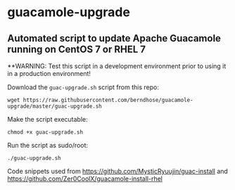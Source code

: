 # guacamole-upgrade
## Automated script to update Apache Guacamole running on CentOS 7 or RHEL 7

**WARNING: Test this script in a development environment prior to using it in a production environment!

Download the `guac-upgrade.sh` script from this repo:
```
wget https://raw.githubusercontent.com/berndhose/guacamole-upgrade/master/guac-upgrade.sh
```

Make the script executable:
```
chmod +x guac-upgrade.sh
```

Run the script as sudo/root:
```
./guac-upgrade.sh
```

Code snippets used from https://github.com/MysticRyuujin/guac-install and https://github.com/Zer0CoolX/guacamole-install-rhel
